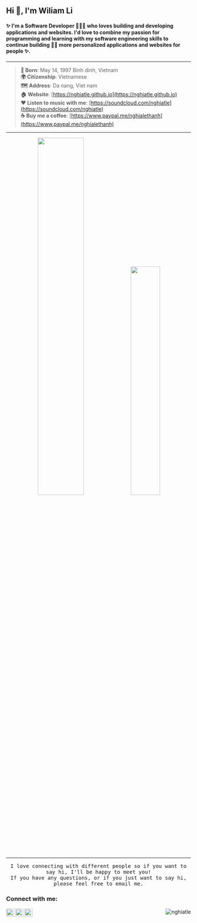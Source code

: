 ## Hi 👋, I'm Wiliam Li
#### ✨ I'm a Software Developer 👨🏻‍💻 who loves building and developing applications and websites. I'd love to combine my passion for programming and learning with my software engineering skills to continue building 🧑‍💻 more personalized applications and websites for people ✨.

---

> **📰 Born**: May 14, 1997 Binh dinh, Vietnam<br>
> **🌍 Citizenship**: Vietnamese<br>
> **🗺 Address**: Da nang, Viet nam<br>
> **🏠 Website**: [https://nghiatle.github.io](https://nghiatle.github.io)<br>
> **❤️ Listen to music with me**: [https://soundcloud.com/nghiatle](https://soundcloud.com/nghiatle)<br>
> **☕ Buy me a coffee**: [https://www.paypal.me/nghialethanh](https://www.paypal.me/nghialethanh)<br>

---

<p align="center">
  <img width="49.99%" src="https://github-readme-stats.vercel.app/api?username=nghiatle&count_private=true&show_icons=true&line_height=52" />
  <img width="39.99%" src="https://github-readme-stats.vercel.app/api/top-langs/?username=nghiatle&count_private=true&line_height=52" />
</p>

---

<p align="center">
  <samp>
    I love connecting with different people so if you want to say hi, I'll be happy to meet you!<br> If you have any questions, or if you just want to say hi, please feel free to email me.
  </samp>
</p>

### Connect with me:

[<img align="left" alt="kaggle" width="22px" src="https://cdn.jsdelivr.net/npm/simple-icons@v3/icons/kaggle.svg" />][kaggle]
[<img align="left" alt="twitter" width="22px" src="https://cdn.jsdelivr.net/npm/simple-icons@v3/icons/twitter.svg" />][twitter]
[<img align="left" alt="linkedIn" width="22px" src="https://cdn.jsdelivr.net/npm/simple-icons@v3/icons/linkedin.svg" />][linkedin]

[kaggle]: https://www.kaggle.com/nghiatle
[twitter]: https://twitter.com/nghiatle1997
[linkedin]: https://linkedin.com/in/nghialethanh

<p align="right"> <img src="https://komarev.com/ghpvc/?username=nghiatle&label=Profile%20views&color=0e75b6&style=flat" alt="nghiatle" /> </p>

<!--
Here are some ideas to get you started:

- 🔭 I’m currently working on ...
- 🌱 I’m currently learning ...
- 👯 I’m looking to collaborate on ...
- 🤔 I’m looking for help with ...
- 💬 Ask me about ...
- 📫 How to reach me: ...
- 😄 Pronouns: ...
- ⚡ Fun fact: ...
-->
